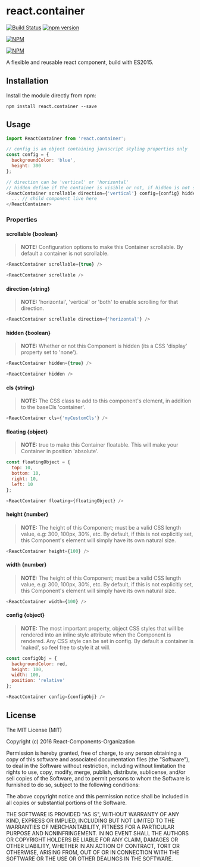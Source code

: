 # react.container

[![Build Status](https://travis-ci.org/React-Components-Organization/react.container.svg?branch=master)](https://travis-ci.org/React-Components-Organization/react.container)
[![npm version](https://badge.fury.io/js/react.container.svg)](https://badge.fury.io/js/react.container)

[![NPM](https://nodei.co/npm-dl/react.container.png?months=1)](https://nodei.co/npm/react.container/)

[![NPM](https://nodei.co/npm-dl/react.container.png?downloads=true)](https://nodei.co/npm/react.container/)

A flexible and reusable react component, build with ES2015.

## Installation

Install the module directly from npm:

```
npm install react.container --save
```

## Usage

```js
import ReactContainer from 'react.container';

// config is an object containing javascript styling properties only
const config = {
  backgroundColor: 'blue',
  height: 300
};

// direction can be 'vertical' or 'horizontal'
// hidden define if the container is visible or not, if hidden is not set container is // visible
<ReactContainer scrollable direction={'vertical'} config={config} hidden>
  ... // child component live here
</ReactContainer>
```

### Properties

#### scrollable {boolean}

>**NOTE:** Configuration options to make this Container scrollable. By default a container is not scrollable.

```js
<ReactContainer scrollable={true} />

<ReactContainer scrollable />
```

#### direction {string}

>**NOTE:** 'horizontal', 'vertical' or 'both' to enable scrolling for that direction.

```js
<ReactContainer scrollable direction={'horizontal'} />
```

#### hidden {boolean}

>**NOTE:** Whether or not this Component is hidden (its a CSS 'display' property set to 'none').

```js
<ReactContainer hidden={true} />

<ReactContainer hidden />
```

#### cls {string}

>**NOTE:** The CSS class to add to this component's element, in addition to the baseCls 'container'.

```js
<ReactContainer cls={'myCustomCls'} />
```

#### floating {object}

>**NOTE:** true to make this Container floatable. This will make your Container in position 'absolute'.

```js
const floatingObject = {
  top: 10,
  bottom: 10,
  right: 10,
  left: 10
};

<ReactContainer floating={floatingObject} />
```

#### height {number}

>**NOTE:** The height of this Component; must be a valid CSS length value, e.g: 300, 100px, 30%, etc. By default, if this is not explicitly set, this Component's element will simply have its own natural size.

```js
<ReactContainer height={100} />
```

#### width {number}

>**NOTE:** The height of this Component; must be a valid CSS length value, e.g: 300, 100px, 30%, etc. By default, if this is not explicitly set, this Component's element will simply have its own natural size.

```js
<ReactContainer width={100} />
```

#### config {object}

>**NOTE:** The most important property, object CSS styles that will be rendered into an inline style attribute when the Component is rendered. Any CSS style can be set in config. By default a container is 'naked', so feel free to style it at will.

```js
const configObj = {
  backgroundColor: red,
  height: 100,
  width: 100,
  position: 'relative'
};

<ReactContainer config={configObj} />
```

## License

The MIT License (MIT)

Copyright (c) 2016 React-Components-Organization

Permission is hereby granted, free of charge, to any person obtaining a copy
of this software and associated documentation files (the "Software"), to deal
in the Software without restriction, including without limitation the rights
to use, copy, modify, merge, publish, distribute, sublicense, and/or sell
copies of the Software, and to permit persons to whom the Software is
furnished to do so, subject to the following conditions:

The above copyright notice and this permission notice shall be included in all
copies or substantial portions of the Software.

THE SOFTWARE IS PROVIDED "AS IS", WITHOUT WARRANTY OF ANY KIND, EXPRESS OR
IMPLIED, INCLUDING BUT NOT LIMITED TO THE WARRANTIES OF MERCHANTABILITY,
FITNESS FOR A PARTICULAR PURPOSE AND NONINFRINGEMENT. IN NO EVENT SHALL THE
AUTHORS OR COPYRIGHT HOLDERS BE LIABLE FOR ANY CLAIM, DAMAGES OR OTHER
LIABILITY, WHETHER IN AN ACTION OF CONTRACT, TORT OR OTHERWISE, ARISING FROM,
OUT OF OR IN CONNECTION WITH THE SOFTWARE OR THE USE OR OTHER DEALINGS IN THE
SOFTWARE.
